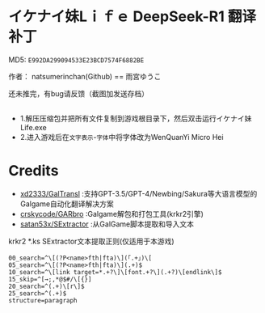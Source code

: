 # イケナイ妹Lｉｆｅ DeepSeek-R1 翻译补丁

MD5: `E992DA299094533E23BCD7574F6882BE`

作者： natsumerinchan(Github) == 雨宮ゆうこ

还未推完，有bug请反馈（截图加发送存档）

## 
- 1.解压压缩包并把所有文件复制到游戏根目录下，然后双击运行イケナイ妹Life.exe
- 2.进入游戏后在`文字表示`-`字体`中将字体改为WenQuanYi Micro Hei

# Credits

- [xd2333/GalTransl](https://github.com/xd2333/GalTransl.git) :支持GPT-3.5/GPT-4/Newbing/Sakura等大语言模型的Galgame自动化翻译解决方案
- [crskycode/GARbro](https://github.com/crskycode/GARbro) :Galgame解包和打包工具(krkr2引擎)
- [satan53x/SExtractor](https://github.com/satan53x/SExtractor.git) :从GalGame脚本提取和导入文本

krkr2 *.ks SExtractor文本提取正则(仅适用于本游戏)
```
00_search=^\[(?P<name>fth|fta)\](「.+」)\[
05_search=^\[(?P<name>fth|fta)\](.+)$
10_search=^\[link target=*.+?\]\[font.+?\](.+?)\[endlink\]$
15_skip=^[→;,*@$#/\[{}]
20_search=^(.+)\[r\]$
25_search=^(.+)$
structure=paragraph
```
